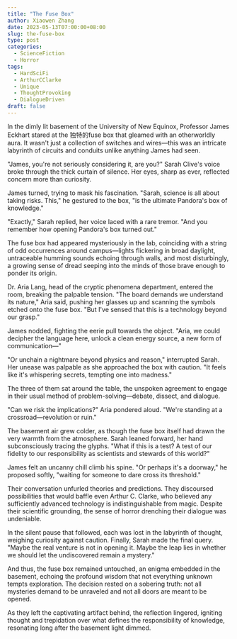 ```yaml
---
title: "The Fuse Box"
author: Xiaowen Zhang
date: 2023-05-13T07:00:00+08:00
slug: the-fuse-box
type: post
categories:
  - ScienceFiction
  - Horror
tags:
  - HardSciFi
  - ArthurCClarke
  - Unique
  - ThoughtProvoking
  - DialogueDriven
draft: false
---
```


In the dimly lit basement of the University of New Equinox, Professor James Eckhart stared at the 独特的fuse box that gleamed with an otherworldly aura. It wasn't just a collection of switches and wires—this was an intricate labyrinth of circuits and conduits unlike anything James had seen. 

"James, you're not seriously considering it, are you?" Sarah Clive's voice broke through the thick curtain of silence. Her eyes, sharp as ever, reflected concern more than curiosity.

James turned, trying to mask his fascination. "Sarah, science is all about taking risks. This," he gestured to the box, "is the ultimate Pandora's box of knowledge."

"Exactly," Sarah replied, her voice laced with a rare tremor. "And you remember how opening Pandora's box turned out."

The fuse box had appeared mysteriously in the lab, coinciding with a string of odd occurrences around campus—lights flickering in broad daylight, untraceable humming sounds echoing through walls, and most disturbingly, a growing sense of dread seeping into the minds of those brave enough to ponder its origin.

Dr. Aria Lang, head of the cryptic phenomena department, entered the room, breaking the palpable tension. "The board demands we understand its nature," Aria said, pushing her glasses up and scanning the symbols etched onto the fuse box. "But I've sensed that this is a technology beyond our grasp."

James nodded, fighting the eerie pull towards the object. "Aria, we could decipher the language here, unlock a clean energy source, a new form of communication—"

"Or unchain a nightmare beyond physics and reason," interrupted Sarah. Her unease was palpable as she approached the box with caution. "It feels like it's whispering secrets, tempting one into madness."

The three of them sat around the table, the unspoken agreement to engage in their usual method of problem-solving—debate, dissect, and dialogue. 

"Can we risk the implications?" Aria pondered aloud. "We're standing at a crossroad—revolution or ruin."

The basement air grew colder, as though the fuse box itself had drawn the very warmth from the atmosphere. Sarah leaned forward, her hand subconsciously tracing the glyphs. "What if this is a test? A test of our fidelity to our responsibility as scientists and stewards of this world?"

James felt an uncanny chill climb his spine. "Or perhaps it's a doorway," he proposed softly, "waiting for someone to dare cross its threshold."

Their conversation unfurled theories and predictions. They discoursed possibilities that would baffle even Arthur C. Clarke, who believed any sufficiently advanced technology is indistinguishable from magic. Despite their scientific grounding, the sense of horror drenching their dialogue was undeniable.

In the silent pause that followed, each was lost in the labyrinth of thought, weighing curiosity against caution. Finally, Sarah made the final query. "Maybe the real venture is not in opening it. Maybe the leap lies in whether we should let the undiscovered remain a mystery."

And thus, the fuse box remained untouched, an enigma embedded in the basement, echoing the profound wisdom that not everything unknown tempts exploration. The decision rested on a sobering truth: not all mysteries demand to be unraveled and not all doors are meant to be opened. 

As they left the captivating artifact behind, the reflection lingered, igniting thought and trepidation over what defines the responsibility of knowledge, resonating long after the basement light dimmed.
